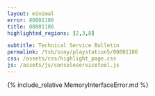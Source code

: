 ```yaml
---
layout: minimal
error: 80801186
title: 80801186
highlighted_regions: [2,3,8]

subtitle: Technical Service Bulletin
permalink: /tsb/sony/playstation5/80801186
css: /assets/css/highlight_page.css
js: /assets/js/consoleservicetool.js
---
```


{% include_relative MemoryInterfaceError.md %}
